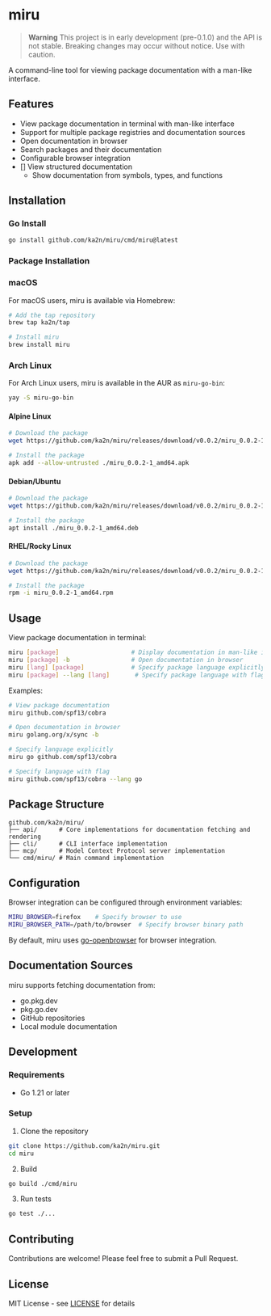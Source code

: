 # miru

> **Warning**
> This project is in early development (pre-0.1.0) and the API is not stable.
> Breaking changes may occur without notice.
> Use with caution.

A command-line tool for viewing package documentation with a man-like interface.

## Features

- View package documentation in terminal with man-like interface
- Support for multiple package registries and documentation sources
- Open documentation in browser
- Search packages and their documentation
- Configurable browser integration
- [] View structured documentation
  - Show documentation from symbols, types, and functions

## Installation

### Go Install

```bash
go install github.com/ka2n/miru/cmd/miru@latest
```

### Package Installation

### macOS

For macOS users, miru is available via Homebrew:

```bash
# Add the tap repository
brew tap ka2n/tap

# Install miru
brew install miru
```

### Arch Linux

For Arch Linux users, miru is available in the AUR as `miru-go-bin`:

```bash
yay -S miru-go-bin
```

#### Alpine Linux

```bash
# Download the package
wget https://github.com/ka2n/miru/releases/download/v0.0.2/miru_0.0.2-1_amd64.apk

# Install the package
apk add --allow-untrusted ./miru_0.0.2-1_amd64.apk
```

#### Debian/Ubuntu

```bash
# Download the package
wget https://github.com/ka2n/miru/releases/download/v0.0.2/miru_0.0.2-1_amd64.deb

# Install the package
apt install ./miru_0.0.2-1_amd64.deb
```

#### RHEL/Rocky Linux

```bash
# Download the package
wget https://github.com/ka2n/miru/releases/download/v0.0.2/miru_0.0.2-1_amd64.rpm

# Install the package
rpm -i miru_0.0.2-1_amd64.rpm
```

## Usage

View package documentation in terminal:

```bash
miru [package]                    # Display documentation in man-like interface
miru [package] -b                 # Open documentation in browser
miru [lang] [package]             # Specify package language explicitly
miru [package] --lang [lang]       # Specify package language with flag
```

Examples:

```bash
# View package documentation
miru github.com/spf13/cobra

# Open documentation in browser
miru golang.org/x/sync -b

# Specify language explicitly
miru go github.com/spf13/cobra

# Specify language with flag
miru github.com/spf13/cobra --lang go
```

## Package Structure

```
github.com/ka2n/miru/
├── api/      # Core implementations for documentation fetching and rendering
├── cli/      # CLI interface implementation
├── mcp/      # Model Context Protocol server implementation
└── cmd/miru/ # Main command implementation
```

## Configuration

Browser integration can be configured through environment variables:

```bash
MIRU_BROWSER=firefox    # Specify browser to use
MIRU_BROWSER_PATH=/path/to/browser  # Specify browser binary path
```

By default, miru uses [go-openbrowser](https://github.com/haya14busa/go-openbrowser) for browser integration.

## Documentation Sources

miru supports fetching documentation from:

- go.pkg.dev
- pkg.go.dev
- GitHub repositories
- Local module documentation

## Development

### Requirements

- Go 1.21 or later

### Setup

1. Clone the repository

```bash
git clone https://github.com/ka2n/miru.git
cd miru
```

2. Build

```bash
go build ./cmd/miru
```

3. Run tests

```bash
go test ./...
```

## Contributing

Contributions are welcome! Please feel free to submit a Pull Request.

## License

MIT License - see [LICENSE](LICENSE) for details
